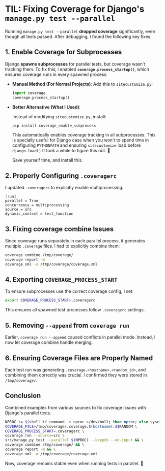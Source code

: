 # TIL: Fixing Coverage for Django's `manage.py test --parallel`

Running `manage.py test --parallel` **dropped coverage** significantly, even though all tests passed. After debugging, I found the following key fixes:

## 1. Enable Coverage for Subprocesses

Django **spawns subprocesses** for parallel tests, but coverage wasn’t tracking them. To fix this, I enabled **`coverage.process_startup()`**, which ensures coverage runs in every spawned process:

- **Manual Method (For Normal Projects)**:
  Add this to `sitecustomize.py`:

  ```python
  import coverage
  coverage.process_startup()
  ```

- **Better Alternative (What I Used)**:

    Instead of modifying `sitecustomize.py`, install:

    ```bash
    pip install coverage_enable_subprocess
    ```

    This automatically enables coverage tracking in all subprocesses. This is specially useful for Django case when you won't to spend time in configuring `PYTHONPATH` and ensuring `sitecustomize` load before `django.load()` It took a while to figure this out. 🤯

    Save yourself time, and install this.

## 2. Properly Configuring `.coveragerc`

I updated `.coveragerc` to explicitly enable multiprocessing:

```
[run]
parallel = True
concurrency = multiprocessing
source = src
dynamic_context = test_function
```

## 3. Fixing coverage combine Issues

Since coverage runs separately in each parallel process, it generates multiple `.coverage` files. I had to explicitly combine them:

```bash
coverage combine /tmp/coverage/
coverage report -m
coverage xml -o /tmp/coverage/coverage.xml
```

## 4. Exporting `COVERAGE_PROCESS_START`

To ensure subprocesses use the correct coverage config, I set:

```bash
export COVERAGE_PROCESS_START=.coveragerc
```

This ensures all spawned test processes follow `.coveragerc` settings.

## 5. Removing `--append` from `coverage run`

Earlier, `coverage run --append` caused conflicts in parallel mode. Instead, I now let coverage combine handle merging.

## 6. Ensuring Coverage Files are Properly Named

Each test run was generating `.coverage.<hostname>.<random_id>`, and combining them correctly was crucial. I confirmed they were stored in `/tmp/coverage/`.


## Conclusion

Combined examples from various sources to fix coverage issues with Django's parallel tests.

```bash
NPROC := $(shell if command -v nproc >/dev/null; then nproc; else sysctl -n hw.ncpu; fi)
COVERAGE_FILE=/tmp/coverage/.coverage.$(hostname).$$RANDOM \
COVERAGE_PROCESS_START=.coveragerc \
coverage run --source=src \
src/manage.py test --parallel $(NPROC) --keepdb --no-input && \
coverage combine /tmp/coverage/ && \
coverage report -m && \
coverage xml -o /tmp/coverage/coverage.xml
```

Now, coverage remains stable even when running tests in parallel. 🚀
